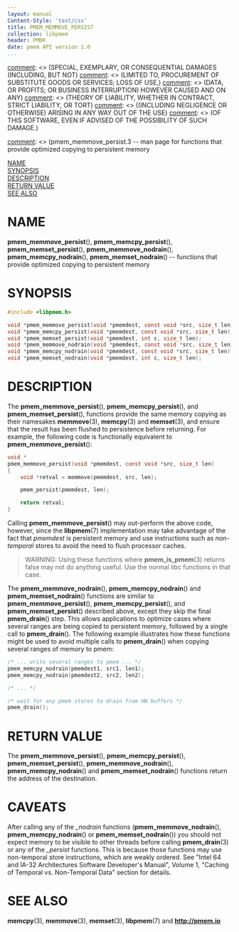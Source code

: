 ```yaml
---
layout: manual
Content-Style: 'text/css'
title: PMEM_MEMMOVE_PERSIST
collection: libpmem
header: PMDK
date: pmem API version 1.0
...
```


[comment]: <> (Copyright 2017, Intel Corporation)

[comment]: <> (Redistribution and use in source and binary forms, with or without)
[comment]: <> (modification, are permitted provided that the following conditions)
[comment]: <> (are met:)
[comment]: <> (    * Redistributions of source code must retain the above copyright)
[comment]: <> (      notice, this list of conditions and the following disclaimer.)
[comment]: <> (    * Redistributions in binary form must reproduce the above copyright)
[comment]: <> (      notice, this list of conditions and the following disclaimer in)
[comment]: <> (      the documentation and/or other materials provided with the)
[comment]: <> (      distribution.)
[comment]: <> (    * Neither the name of the copyright holder nor the names of its)
[comment]: <> (      contributors may be used to endorse or promote products derived)
[comment]: <> (      from this software without specific prior written permission.)

[comment]: <> (THIS SOFTWARE IS PROVIDED BY THE COPYRIGHT HOLDERS AND CONTRIBUTORS)
[comment]: <> ("AS IS" AND ANY EXPRESS OR IMPLIED WARRANTIES, INCLUDING, BUT NOT)
[comment]: <> (LIMITED TO, THE IMPLIED WARRANTIES OF MERCHANTABILITY AND FITNESS FOR)
[comment]: <> (A PARTICULAR PURPOSE ARE DISCLAIMED. IN NO EVENT SHALL THE COPYRIGHT)
[comment]: <> (OWNER OR CONTRIBUTORS BE LIABLE FOR ANY DIRECT, INDIRECT, INCIDENTAL,)
[comment]: <> (SPECIAL, EXEMPLARY, OR CONSEQUENTIAL DAMAGES (INCLUDING, BUT NOT)
[comment]: <> (LIMITED TO, PROCUREMENT OF SUBSTITUTE GOODS OR SERVICES; LOSS OF USE,)
[comment]: <> (DATA, OR PROFITS; OR BUSINESS INTERRUPTION) HOWEVER CAUSED AND ON ANY)
[comment]: <> (THEORY OF LIABILITY, WHETHER IN CONTRACT, STRICT LIABILITY, OR TORT)
[comment]: <> ((INCLUDING NEGLIGENCE OR OTHERWISE) ARISING IN ANY WAY OUT OF THE USE)
[comment]: <> (OF THIS SOFTWARE, EVEN IF ADVISED OF THE POSSIBILITY OF SUCH DAMAGE.)

[comment]: <> (pmem_memmove_persist.3 -- man page for functions that provide optimized copying to persistent memory

[NAME](#name)<br />
[SYNOPSIS](#synopsis)<br />
[DESCRIPTION](#description)<br />
[RETURN VALUE](#return-value)<br />
[SEE ALSO](#see-also)<br />


# NAME #

**pmem_memmove_persist**(), **pmem_memcpy_persist**(), **pmem_memset_persist**(),
**pmem_memmove_nodrain**(), **pmem_memcpy_nodrain**(), **pmem_memset_nodrain**()
-- functions that provide optimized copying to persistent memory


# SYNOPSIS #

```c
#include <libpmem.h>

void *pmem_memmove_persist(void *pmemdest, const void *src, size_t len);
void *pmem_memcpy_persist(void *pmemdest, const void *src, size_t len);
void *pmem_memset_persist(void *pmemdest, int c, size_t len);
void *pmem_memmove_nodrain(void *pmemdest, const void *src, size_t len);
void *pmem_memcpy_nodrain(void *pmemdest, const void *src, size_t len);
void *pmem_memset_nodrain(void *pmemdest, int c, size_t len);
```


# DESCRIPTION #

The **pmem_memmove_persist**(), **pmem_memcpy_persist**(), and
**pmem_memset_persist**(), functions provide the same memory copying
as their namesakes **memmove**(3), **memcpy**(3) and **memset**(3), and
ensure that the result has been flushed to persistence before returning.
For example, the following code is functionally equivalent to
**pmem_memmove_persist**():

```c
void *
pmem_memmove_persist(void *pmemdest, const void *src, size_t len)
{
	void *retval = memmove(pmemdest, src, len);

	pmem_persist(pmemdest, len);

	return retval;
}
```

Calling **pmem_memmove_persist**() may out-perform the above code,
however, since the **libpmem**(7) implementation may take advantage of the
fact that *pmemdest* is persistent memory and use instructions such as
*non-temporal* stores to avoid the need to flush processor caches.

>WARNING:
Using these functions where **pmem_is_pmem**(3) returns false
may not do anything useful. Use the normal libc functions in that case.


The **pmem_memmove_nodrain**(), **pmem_memcpy_nodrain**() and
**pmem_memset_nodrain**() functions are similar to
**pmem_memmove_persist**(), **pmem_memcpy_persist**(), and
**pmem_memset_persist**() described above, except they skip the final
**pmem_drain**() step. This allows applications to optimize cases where
several ranges are being copied to persistent memory, followed by a
single call to **pmem_drain**(). The following example illustrates how
these functions might be used to avoid multiple calls to
**pmem_drain**() when copying several ranges of memory to pmem:

```c
/* ... write several ranges to pmem ... */
pmem_memcpy_nodrain(pmemdest1, src1, len1);
pmem_memcpy_nodrain(pmemdest2, src2, len2);

/* ... */

/* wait for any pmem stores to drain from HW buffers */
pmem_drain();
```


# RETURN VALUE #

The **pmem_memmove_persist**(), **pmem_memcpy_persist**(), **pmem_memset_persist**(),
**pmem_memmove_nodrain**(), **pmem_memcpy_nodrain**() and **pmem_memset_nodrain**()
functions return the address of the destination.


# CAVEATS #
After calling any of the *\_nodrain* functions (**pmem_memmove_nodrain**(),
**pmem_memcpy_nodrain**() or **pmem_memset_nodrain**()) you should not expect
memory to be visible to other threads before calling **pmem_drain**(3) or any
of the *\_persist* functions.  This is because those functions may use non-temporal
store instructions, which are weakly ordered. See "Intel 64 and IA-32 Architectures
Software Developer's Manual", Volume 1, "Caching of Temporal vs. Non-Temporal
Data" section for details.


# SEE ALSO #

**memcpy**(3), **memmove**(3), **memset**(3),
**libpmem**(7) and **<http://pmem.io>**
